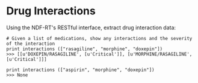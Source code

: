 Drug Interactions
=================

Using the NDF-RT's RESTful interface, extract drug interaction data:
 
    # Given a list of medications, show any interactions and the severity of the interaction
    print interactions (["rasagiline", "morphine", "doxepin"])
    >>> [[u'DOXEPIN/RASAGILINE', [u'Critical']], [u'MORPHINE/RASAGILINE', [u'Critical']]]

    print interactions (["aspirin", "morphine", "doxepin"])
    >>> None